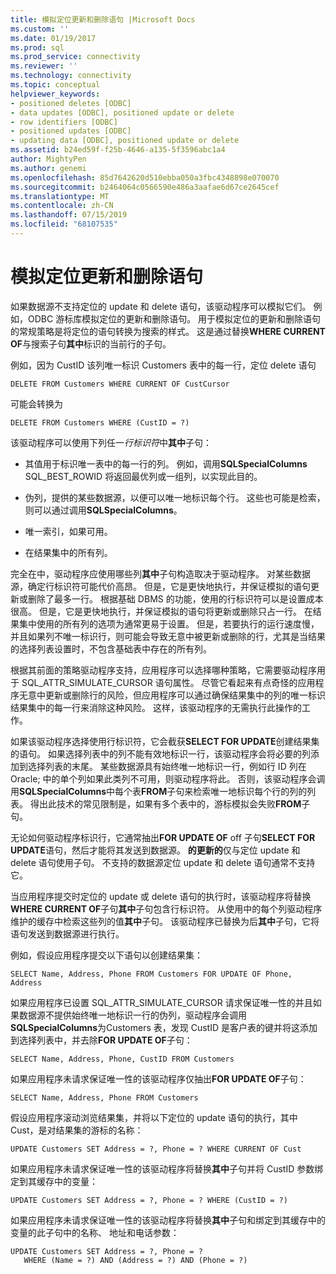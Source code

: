 ```yaml
---
title: 模拟定位更新和删除语句 |Microsoft Docs
ms.custom: ''
ms.date: 01/19/2017
ms.prod: sql
ms.prod_service: connectivity
ms.reviewer: ''
ms.technology: connectivity
ms.topic: conceptual
helpviewer_keywords:
- positioned deletes [ODBC]
- data updates [ODBC], positioned update or delete
- row identifiers [ODBC]
- positioned updates [ODBC]
- updating data [ODBC], positioned update or delete
ms.assetid: b24ed59f-f25b-4646-a135-5f3596abc1a4
author: MightyPen
ms.author: genemi
ms.openlocfilehash: 85d7642620d510ebba050a3fbc4348898e070070
ms.sourcegitcommit: b2464064c0566590e486a3aafae6d67ce2645cef
ms.translationtype: MT
ms.contentlocale: zh-CN
ms.lasthandoff: 07/15/2019
ms.locfileid: "68107535"
---
```

# <a name="simulating-positioned-update-and-delete-statements"></a>模拟定位更新和删除语句
如果数据源不支持定位的 update 和 delete 语句，该驱动程序可以模拟它们。 例如，ODBC 游标库模拟定位的更新和删除语句。 用于模拟定位的更新和删除语句的常规策略是将定位的语句转换为搜索的样式。 这是通过替换**WHERE CURRENT OF**与搜索子句**其中**标识的当前行的子句。  
  
 例如，因为 CustID 该列唯一标识 Customers 表中的每一行，定位 delete 语句  
  
```  
DELETE FROM Customers WHERE CURRENT OF CustCursor  
```  
  
 可能会转换为  
  
```  
DELETE FROM Customers WHERE (CustID = ?)  
```  
  
 该驱动程序可以使用下列任一*行标识符*中**其中**子句：  
  
-   其值用于标识唯一表中的每一行的列。 例如，调用**SQLSpecialColumns** SQL_BEST_ROWID 将返回最优列或一组列，以实现此目的。  
  
-   伪列，提供的某些数据源，以便可以唯一地标识每个行。 这些也可能是检索，则可以通过调用**SQLSpecialColumns**。  
  
-   唯一索引，如果可用。  
  
-   在结果集中的所有列。  
  
 完全在中，驱动程序应使用哪些列**其中**子句构造取决于驱动程序。 对某些数据源，确定行标识符可能代价高昂。 但是，它是更快地执行，并保证模拟的语句更新或删除了最多一行。 根据基础 DBMS 的功能，使用的行标识符可以是设置成本很高。 但是，它是更快地执行，并保证模拟的语句将更新或删除只占一行。 在结果集中使用的所有列的选项为通常更易于设置。 但是，若要执行的运行速度慢，并且如果列不唯一标识行，则可能会导致无意中被更新或删除的行，尤其是当结果的选择列表设置时，不包含基础表中存在的所有列。  
  
 根据其前面的策略驱动程序支持，应用程序可以选择哪种策略，它需要驱动程序用于 SQL_ATTR_SIMULATE_CURSOR 语句属性。 尽管它看起来有点奇怪的应用程序无意中更新或删除行的风险，但应用程序可以通过确保结果集中的列的唯一标识结果集中的每一行来消除这种风险。 这样，该驱动程序的无需执行此操作的工作。  
  
 如果该驱动程序选择使用行标识符，它会截获**SELECT FOR UPDATE**创建结果集的语句。 如果选择列表中的列不能有效地标识一行，该驱动程序会将必要的列添加到选择列表的末尾。 某些数据源具有始终唯一地标识一行，例如行 ID 列在 Oracle; 中的单个列如果此类列不可用，则驱动程序将此。 否则，该驱动程序会调用**SQLSpecialColumns**中每个表**FROM**子句来检索唯一地标识每个行的列的列表。 得出此技术的常见限制是，如果有多个表中的，游标模拟会失败**FROM**子句。  
  
 无论如何驱动程序标识行，它通常抽出**FOR UPDATE OF** off 子句**SELECT FOR UPDATE**语句，然后才能将其发送到数据源。 **的更新的**仅与定位 update 和 delete 语句使用子句。 不支持的数据源定位 update 和 delete 语句通常不支持它。  
  
 当应用程序提交时定位的 update 或 delete 语句的执行时，该驱动程序将替换**WHERE CURRENT OF**子句**其中**子句包含行标识符。 从使用中的每个列驱动程序维护的缓存中检索这些列的值**其中**子句。 该驱动程序已替换为后**其中**子句，它将语句发送到数据源进行执行。  
  
 例如，假设应用程序提交以下语句以创建结果集：  
  
```  
SELECT Name, Address, Phone FROM Customers FOR UPDATE OF Phone, Address  
```  
  
 如果应用程序已设置 SQL_ATTR_SIMULATE_CURSOR 请求保证唯一性的并且如果数据源不提供始终唯一地标识一行的伪列，驱动程序会调用**SQLSpecialColumns**为Customers 表，发现 CustID 是客户表的键并将这添加到选择列表中，并去除**FOR UPDATE OF**子句：  
  
```  
SELECT Name, Address, Phone, CustID FROM Customers  
```  
  
 如果应用程序未请求保证唯一性的该驱动程序仅抽出**FOR UPDATE OF**子句：  
  
```  
SELECT Name, Address, Phone FROM Customers  
```  
  
 假设应用程序滚动浏览结果集，并将以下定位的 update 语句的执行，其中 Cust，是对结果集的游标的名称：  
  
```  
UPDATE Customers SET Address = ?, Phone = ? WHERE CURRENT OF Cust  
```  
  
 如果应用程序未请求保证唯一性的该驱动程序将替换**其中**子句并将 CustID 参数绑定到其缓存中的变量：  
  
```  
UPDATE Customers SET Address = ?, Phone = ? WHERE (CustID = ?)  
```  
  
 如果应用程序未请求保证唯一性的该驱动程序将替换**其中**子句和绑定到其缓存中的变量的此子句中的名称、 地址和电话参数：  
  
```  
UPDATE Customers SET Address = ?, Phone = ?  
   WHERE (Name = ?) AND (Address = ?) AND (Phone = ?)  
```
